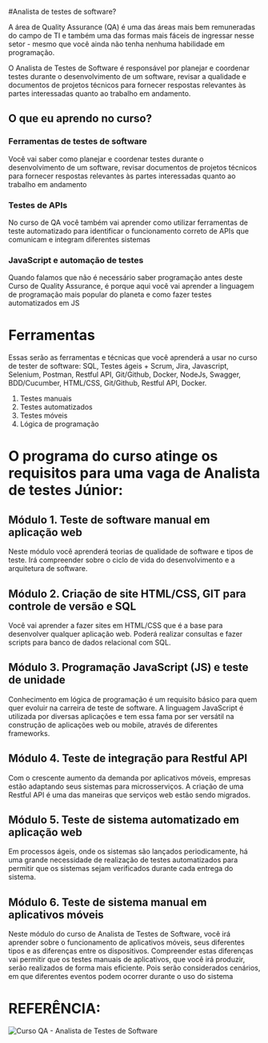 #Analista de testes de software?

A área de Quality Assurance (QA) é uma das áreas mais bem remuneradas do campo de TI e também uma das formas mais fáceis de ingressar nesse setor - mesmo que você ainda não tenha nenhuma habilidade em programação.

O Analista de Testes de Software é responsável por planejar e coordenar testes durante o desenvolvimento de um software, revisar a qualidade e documentos de projetos técnicos para fornecer respostas relevantes às partes interessadas quanto ao trabalho em andamento.

## O que eu aprendo no curso?

### Ferramentas de testes de software
Você vai saber como planejar e coordenar testes durante o desenvolvimento de um software, revisar documentos de projetos técnicos para fornecer respostas relevantes às partes interessadas quanto ao trabalho em andamento

### Testes de APIs
No curso de QA você também vai aprender como utilizar ferramentas de teste automatizado para identificar o funcionamento correto de APIs que comunicam e integram diferentes sistemas

### JavaScript e automação de testes
Quando falamos que não é necessário saber programação antes deste Curso de Quality Assurance, é porque aqui você vai aprender a linguagem de programação mais popular do planeta e como fazer testes automatizados em JS

# Ferramentas
Essas serão as ferramentas e técnicas que você aprenderá a usar no curso de tester de software:
SQL, Testes ágeis + Scrum, Jira, Javascript, Selenium, Postman, Restful API, Git/Github, Docker, NodeJs, Swagger, BDD/Cucumber, HTML/CSS, Git/Github, Restful API, Docker.

1. Testes manuais
2. Testes automatizados
3. Testes móveis
4. Lógica de programação

# O programa do curso atinge os requisitos para uma vaga de Analista de testes Júnior:


## Módulo 1. Teste de software manual em aplicação web 
Neste módulo você aprenderá teorias de qualidade de software e tipos de teste. Irá compreender sobre o ciclo de vida do desenvolvimento e a arquitetura de software.


## Módulo 2. Criação de site HTML/CSS, GIT para controle de versão e SQL 
Você vai aprender a fazer sites em HTML/CSS que é a base para desenvolver qualquer aplicação web. Poderá realizar consultas e fazer scripts para banco de dados relacional com SQL.


## Módulo 3. Programação JavaScript (JS) e teste de unidade 
Conhecimento em lógica de programação é um requisito básico para quem quer evoluir na carreira de teste de software. A linguagem JavaScript é utilizada por diversas aplicações e tem essa fama por ser versátil na construção de aplicações web ou mobile, através de diferentes frameworks.

## Módulo 4. Teste de integração para Restful API
Com o crescente aumento da demanda por aplicativos móveis, empresas estão adaptando seus sistemas para microsserviços. A criação de uma Restful API é uma das maneiras que serviços web estão sendo migrados.


## Módulo 5. Teste de sistema automatizado em aplicação web 
Em processos ágeis, onde os sistemas são lançados periodicamente, há uma grande necessidade de realização de testes automatizados para permitir que os sistemas sejam verificados durante cada entrega do sistema.


## Módulo 6. Teste de sistema manual em aplicativos móveis 
Neste módulo do curso de Analista de Testes de Software, você irá aprender sobre o funcionamento de aplicativos móveis, seus diferentes tipos e as diferenças entre os dispositivos. Compreender estas diferenças vai permitir que os testes manuais de aplicativos, que você irá produzir, serão realizados de forma mais eficiente. Pois serão considerados cenários, em que diferentes eventos podem ocorrer durante o uso do sistema

# REFERÊNCIA:

![Curso QA - Analista de Testes de Software](https://promo.ultima.school/qa)



